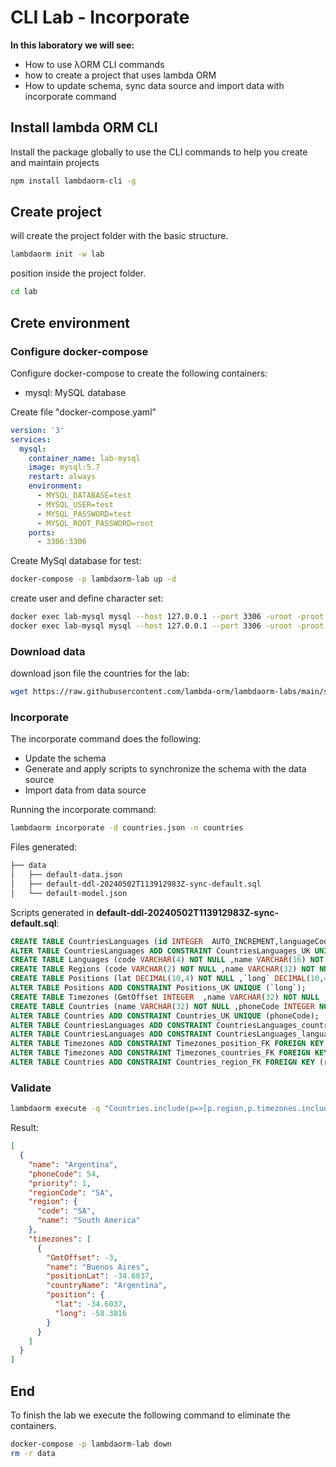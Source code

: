# CLI Lab - Incorporate

**In this laboratory we will see:**

- How to use λORM CLI commands
- how to create a project that uses lambda ORM
- How to update schema, sync data source and import data with incorporate command

## Install lambda ORM CLI

Install the package globally to use the CLI commands to help you create and maintain projects

```sh
npm install lambdaorm-cli -g
```

## Create project

will create the project folder with the basic structure.

```sh
lambdaorm init -w lab
```

position inside the project folder.

```sh
cd lab
```

## Crete environment

### Configure docker-compose

Configure docker-compose to create the following containers:

- mysql: MySQL database

Create file "docker-compose.yaml"

```yaml
version: '3'
services:
  mysql:
    container_name: lab-mysql
    image: mysql:5.7
    restart: always
    environment:
      - MYSQL_DATABASE=test
      - MYSQL_USER=test
      - MYSQL_PASSWORD=test
      - MYSQL_ROOT_PASSWORD=root
    ports:
      - 3306:3306
```

Create MySql database for test:

```sh
docker-compose -p lambdaorm-lab up -d
```

create user and define character set:

```sh
docker exec lab-mysql mysql --host 127.0.0.1 --port 3306 -uroot -proot -e "ALTER DATABASE test CHARACTER SET utf8 COLLATE utf8_general_ci;"
docker exec lab-mysql mysql --host 127.0.0.1 --port 3306 -uroot -proot -e "GRANT ALL ON *.* TO 'test'@'%' with grant option; FLUSH PRIVILEGES;"
```

### Download data

download json file the countries for the lab:

```sh
wget https://raw.githubusercontent.com/lambda-orm/lambdaorm-labs/main/source/countries/countries.json
```

### Incorporate

The incorporate command does the following:

- Update the schema
- Generate and apply scripts to synchronize the schema with the data source
- Import data from data source

Running the incorporate command:

```sh
lambdaorm incorporate -d countries.json -n countries
```

Files generated:

```sh
├── data
│   ├── default-data.json
│   ├── default-ddl-20240502T113912983Z-sync-default.sql
│   └── default-model.json
```

Scripts generated in **default-ddl-20240502T113912983Z-sync-default.sql**:

```sql
CREATE TABLE CountriesLanguages (id INTEGER  AUTO_INCREMENT,languageCode VARCHAR(4) NOT NULL ,countryName VARCHAR(32) NOT NULL ,CONSTRAINT CountriesLanguages_PK PRIMARY KEY (id));
ALTER TABLE CountriesLanguages ADD CONSTRAINT CountriesLanguages_UK UNIQUE (countryName,languageCode);
CREATE TABLE Languages (code VARCHAR(4) NOT NULL ,name VARCHAR(16) NOT NULL ,CONSTRAINT Languages_PK PRIMARY KEY (code));
CREATE TABLE Regions (code VARCHAR(2) NOT NULL ,name VARCHAR(32) NOT NULL ,CONSTRAINT Regions_PK PRIMARY KEY (code));
CREATE TABLE Positions (lat DECIMAL(10,4) NOT NULL ,`long` DECIMAL(10,4) NOT NULL ,CONSTRAINT Positions_PK PRIMARY KEY (lat));
ALTER TABLE Positions ADD CONSTRAINT Positions_UK UNIQUE (`long`);
CREATE TABLE Timezones (GmtOffset INTEGER  ,name VARCHAR(32) NOT NULL ,positionLat DECIMAL(10,4) NOT NULL ,countryName VARCHAR(32) NOT NULL ,CONSTRAINT Timezones_PK PRIMARY KEY (name));
CREATE TABLE Countries (name VARCHAR(32) NOT NULL ,phoneCode INTEGER NOT NULL ,priority INTEGER NOT NULL ,regionCode VARCHAR(2) NOT NULL ,CONSTRAINT Countries_PK PRIMARY KEY (name));
ALTER TABLE Countries ADD CONSTRAINT Countries_UK UNIQUE (phoneCode);
ALTER TABLE CountriesLanguages ADD CONSTRAINT CountriesLanguages_countries_FK FOREIGN KEY (countryName) REFERENCES Countries (name);
ALTER TABLE CountriesLanguages ADD CONSTRAINT CountriesLanguages_languages_FK FOREIGN KEY (languageCode) REFERENCES Languages (code);
ALTER TABLE Timezones ADD CONSTRAINT Timezones_position_FK FOREIGN KEY (positionLat) REFERENCES Positions (lat);
ALTER TABLE Timezones ADD CONSTRAINT Timezones_countries_FK FOREIGN KEY (countryName) REFERENCES Countries (name);
ALTER TABLE Countries ADD CONSTRAINT Countries_region_FK FOREIGN KEY (regionCode) REFERENCES Regions (code);
```

### Validate

```sh
lambdaorm execute -q "Countries.include(p=>[p.region,p.timezones.include(p=>p.position)]).filter(p=> p.name=='Argentina')" -o beautiful
```

Result:

```json
[
  {
    "name": "Argentina",
    "phoneCode": 54,
    "priority": 1,
    "regionCode": "SA",
    "region": {
      "code": "SA",
      "name": "South America"
    },
    "timezones": [
      {
        "GmtOffset": -3,
        "name": "Buenos Aires",
        "positionLat": -34.6037,
        "countryName": "Argentina",
        "position": {
          "lat": -34.6037,
          "long": -58.3816
        }
      }
    ]
  }
]
```

## End

To finish the lab we execute the following command to eliminate the containers.

```sh
docker-compose -p lambdaorm-lab down
rm -r data
```
